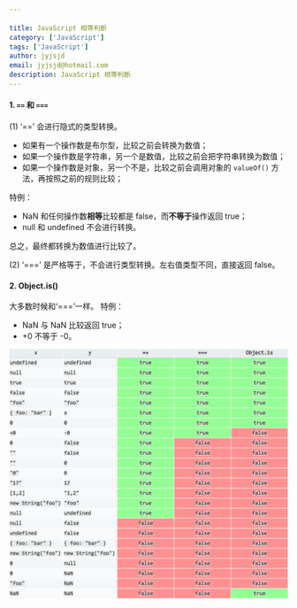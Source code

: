 ```yaml
---

title: JavaScript 相等判断
category: ['JavaScript']
tags: ['JavaScript']
author: jyjsjd
email: jyjsjd@hotmail.com
description: JavaScript 相等判断
---
```


#### 1. `==` 和 `===`
(1) ‘==’ 会进行隐式的类型转换。
* 如果有一个操作数是布尔型，比较之前会转换为数值；
* 如果一个操作数是字符串，另一个是数值，比较之前会把字符串转换为数值；
* 如果一个操作数是对象，另一个不是，比较之前会调用对象的 `valueOf()` 方法，再按照之前的规则比较；

特例：
* NaN 和任何操作数**相等**比较都是 false，而**不等于**操作返回 true；
* null 和 undefined 不会进行转换。

总之，最终都转换为数值进行比较了。

(2) ‘===’ 是严格等于，不会进行类型转换。左右值类型不同，直接返回 false。

#### 2. Object.is()
大多数时候和‘===’一样。
特例：
* NaN 与 NaN 比较返回 true；
* +0 不等于 -0。

![equals](/assets/img/equals.png)

